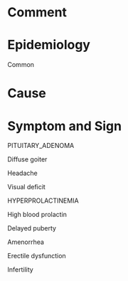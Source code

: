 # Comment

# Epidemiology

Common

# Cause

# Symptom and Sign

PITUITARY_ADENOMA

Diffuse goiter

Headache

Visual deficit

HYPERPROLACTINEMIA

High blood prolactin

Delayed puberty

Amenorrhea

Erectile dysfunction

Infertility

